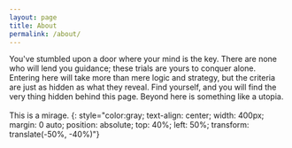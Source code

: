 ```yaml
---
layout: page
title: About
permalink: /about/
---
```



You've stumbled upon a door where your mind is the key.
There are none who will lend you guidance; these trials are yours to conquer alone.
Entering here will take more than mere logic and strategy, but the criteria are just as hidden as what they reveal.
Find yourself, and you will find the very thing hidden behind this page.
Beyond here is something like a utopia.
<br><br>
This is a mirage.
{: style="color:gray; text-align: center; width: 400px; margin: 0 auto; position: absolute; top: 40%; left: 50%; transform: translate(-50%, -40%)"}

